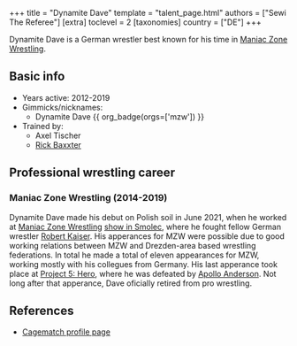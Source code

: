 +++
title = "Dynamite Dave"
template = "talent_page.html"
authors = ["Sewi The Referee"]
[extra]
toclevel = 2
[taxonomies]
country = ["DE"]
+++

Dynamite Dave is a German wrestler best known for his time in [Maniac Zone Wrestling](@/o/mzw.md).

## Basic info

* Years active: 2012-2019
* Gimmicks/nicknames:
  - Dynamite Dave {{ org_badge(orgs=['mzw']) }}
* Trained by:
  - Axel Tischer
  - [Rick Baxxter](@/w/rick-baxxter.md)

## Professional wrestling career

### Maniac Zone Wrestling (2014-2019)

Dynamite Dave made his debut on Polish soil in June 2021, when he worked at [Maniac Zone Wrestling](@/o/mzw.md) [show in Smolec](@/e/mzw/2014-06-21-mzw-untitled.md), where he fought fellow German wrestler [Robert Kaiser](@/w/robert-kaiser.md). His apperances for MZW were possible due to good working relations between MZW and Drezden-area based wrestling federations. In total he made a total of eleven appearances for MZW, working mostly with his collegues from Germany. His last apperance took place at [Project 5: Hero](@/e/mzw/2019-06-01-mzw-project-5-hero.md), where he was defeated by [Apollo Anderson](@/w/apollo-anderson.md). Not long after that apperance, Dave oficially retired from pro wrestling. 

## References

* [Cagematch profile page](https://www.cagematch.net/?id=2&nr=14033)
